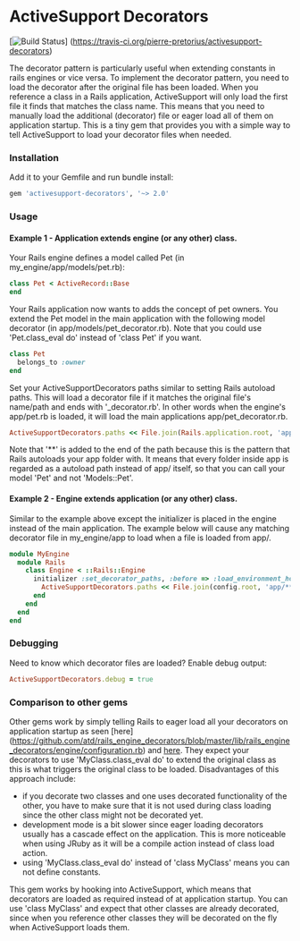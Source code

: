 ActiveSupport Decorators
========================

[![Build Status](https://travis-ci.org/pierre-pretorius/activesupport-decorators.png?branch=master)]
(https://travis-ci.org/pierre-pretorius/activesupport-decorators)

The decorator pattern is particularly useful when extending constants in rails engines or vice versa.  To implement
the decorator pattern, you need to load the decorator after the original file has been loaded.  When you reference a
class in a Rails application, ActiveSupport will only load the first file it finds that matches the class name.  This
means that you need to manually load the additional (decorator) file or eager load all of them on application startup.
This is a tiny gem that provides you with a simple way to tell ActiveSupport to load your decorator files when needed.

### Installation

Add it to your Gemfile and run bundle install:

```Ruby
gem 'activesupport-decorators', '~> 2.0'
```

### Usage

#### Example 1 - Application extends engine (or any other) class.

Your Rails engine defines a model called Pet (in my_engine/app/models/pet.rb):

```Ruby
class Pet < ActiveRecord::Base
end
```

Your Rails application now wants to adds the concept of pet owners.  You extend the Pet model in the main application
with the following model decorator (in app/models/pet_decorator.rb).  Note that you could use 'Pet.class_eval do'
instead of 'class Pet' if you want.

```Ruby
class Pet
  belongs_to :owner
end
```

Set your ActiveSupportDecorators paths similar to setting Rails autoload paths.  This will load a decorator file if it
matches the original file's name/path and ends with '_decorator.rb'.  In other words when the engine's app/pet.rb is
loaded, it will load the main applications app/pet_decorator.rb.

```Ruby
ActiveSupportDecorators.paths << File.join(Rails.application.root, 'app/**')
```

Note that '**' is added to the end of the path because this is the pattern that Rails autoloads your app folder with.
It means that every folder inside app is regarded as a autoload path instead of app/ itself, so that you can call your
model 'Pet' and not 'Models::Pet'.

#### Example 2 - Engine extends application (or any other) class.

Similar to the example above except the initializer is placed in the engine instead of the main application. The example
below will cause any matching decorator file in my_engine/app to load when a file is loaded from app/.

```Ruby
module MyEngine
  module Rails
    class Engine < ::Rails::Engine
      initializer :set_decorator_paths, :before => :load_environment_hook do |app|
        ActiveSupportDecorators.paths << File.join(config.root, 'app/**')
      end
    end
  end
end
```

### Debugging

Need to know which decorator files are loaded?  Enable debug output:

```Ruby
ActiveSupportDecorators.debug = true
```

### Comparison to other gems

Other gems work by simply telling Rails to eager load all your decorators on application startup as seen [here]
(https://github.com/atd/rails_engine_decorators/blob/master/lib/rails_engine_decorators/engine/configuration.rb) and
[here](https://github.com/parndt/decorators/blob/master/lib/decorators/railtie.rb).  They expect your decorators to use
'MyClass.class_eval do' to extend the original class as this is what triggers the original class to be loaded.
Disadvantages of this approach include:
* if you decorate two classes and one uses decorated functionality of the other, you have to make sure that it is not
  used during class loading since the other class might not be decorated yet.
* development mode is a bit slower since eager loading decorators usually has a cascade effect on the application.
  This is more noticeable when using JRuby as it will be a compile action instead of class load action.
* using 'MyClass.class_eval do' instead of 'class MyClass' means you can not define constants.

This gem works by hooking into ActiveSupport, which means that decorators are loaded as required instead of at
application startup.  You can use 'class MyClass' and expect that other classes are already decorated, since when you
reference other classes they will be decorated on the fly when ActiveSupport loads them.
